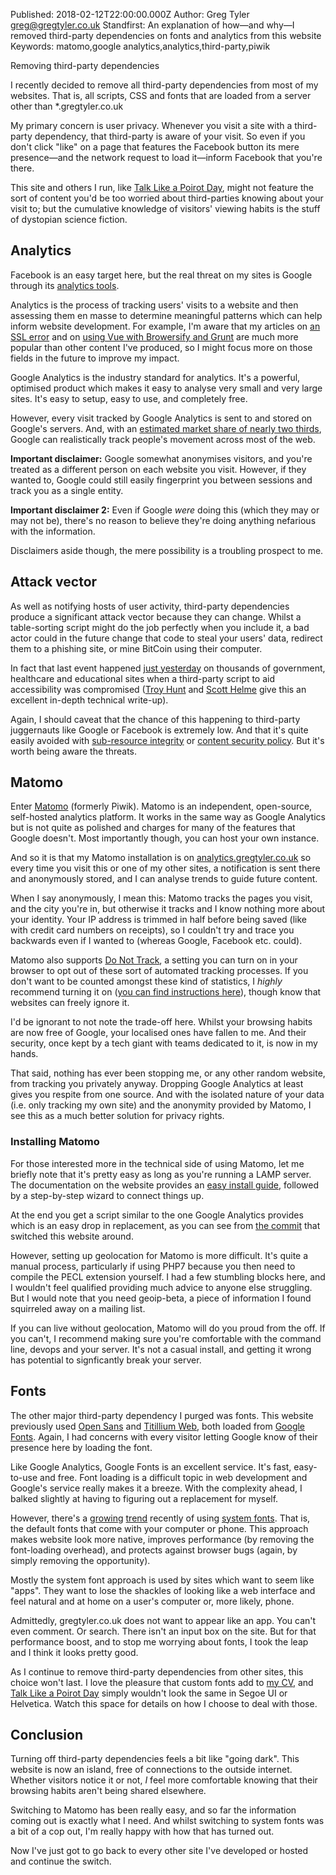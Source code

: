 Published: 2018-02-12T22:00:00.000Z
Author: Greg Tyler <greg@gregtyler.co.uk>
Standfirst: An explanation of how—and why—I removed third-party dependencies on fonts and analytics from this website
Keywords: matomo,google analytics,analytics,third-party,piwik

Removing third-party dependencies

I recently decided to remove all third-party dependencies from most of my websites. That is, all scripts, CSS and fonts that are loaded from a server other than \*.gregtyler.co.uk

My primary concern is user privacy. Whenever you visit a site with a third-party dependency, that third-party is aware of your visit. So even if you don't click "like" on a page that features the Facebook button its mere presence—and the network request to load it—inform Facebook that you're there.

This site and others I run, like [Talk Like a Poirot Day](https://talklikeapoirotday.co.uk/), might not feature the sort of content you'd be too worried about third-parties knowing about your visit to; but the cumulative knowledge of visitors' viewing habits is the stuff of dystopian science fiction.

## Analytics
Facebook is an easy target here, but the real threat on my sites is Google through its [analytics tools](https://www.google.com/analytics/).

Analytics is the process of tracking users' visits to a website and then assessing them en masse to determine meaningful patterns which can help inform website development. For example, I'm aware that my articles on [an SSL error][article-ssl] and on [using Vue with Browersify and Grunt][article-vue] are much more popular than other content I've produced, so I might focus more on those fields in the future to improve my impact.

Google Analytics is the industry standard for analytics. It's a powerful, optimised product which makes it easy to analyse very small and very large sites. It's easy to setup, easy to use, and completely free.

However, every visit tracked by Google Analytics is sent to and stored on Google's servers. And, with an [estimated market share of nearly two thirds][ga-market-share], Google can realistically track people's movement across most of the web.

**Important disclaimer:** Google somewhat anonymises visitors, and you're treated as a different person on each website you visit. However, if they wanted to, Google could still easily fingerprint you between sessions and track you as a single entity.

**Important disclaimer 2:** Even if Google _were_ doing this (which they may or may not be), there's no reason to believe they're doing anything nefarious with the information.

Disclaimers aside though, the mere possibility is a troubling prospect to me.

## Attack vector
As well as notifying hosts of user activity, third-party dependencies produce a significant attack vector because they can change. Whilst a table-sorting script might do the job perfectly when you include it, a bad actor could in the future change that code to steal your users' data, redirect them to a phishing site, or mine BitCoin using their computer.

In fact that last event happened [just yesterday](https://www.theregister.co.uk/2018/02/11/browsealoud_compromised_coinhive/) on thousands of government, healthcare and educational sites when a third-party script to aid accessibility was compromised ([Troy Hunt](https://www.troyhunt.com/the-javascript-supply-chain-paradox-sri-csp-and-trust-in-third-party-libraries/) and [Scott Helme](https://scotthelme.co.uk/protect-site-from-cryptojacking-csp-sri/) give this an excellent in-depth technical write-up).

Again, I should caveat that the chance of this happening to third-party juggernauts like Google or Facebook is extremely low. And that it's quite easily avoided with [sub-resource integrity](https://developer.mozilla.org/en-US/docs/Web/Security/Subresource_Integrity) or [content security policy](https://scotthelme.co.uk/content-security-policy-an-introduction/). But it's worth being aware the threats.

## Matomo
Enter [Matomo](https://matomo.org/) (formerly Piwik). Matomo is an independent, open-source, self-hosted analytics platform. It works in the same way as Google Analytics but is not quite as polished and charges for many of the features that Google doesn't. Most importantly though, you can host your own instance.

And so it is that my Matomo installation is on [analytics.gregtyler.co.uk](https://analytics.gregtyler.co.uk/) so every time you visit this or one of my other sites, a notification is sent there and anonymously stored, and I can analyse trends to guide future content.

When I say anonymously, I mean this: Matomo tracks the pages you visit, and the city you're in, but otherwise it tracks and I know nothing more about your identity. Your IP address is trimmed in half before being saved (like with credit card numbers on receipts), so I couldn't try and trace you backwards even if I wanted to (whereas Google, Facebook etc. could).

Matomo also supports [Do Not Track](https://www.eff.org/issues/do-not-track), a setting you can turn on in your browser to opt out of these sort of automated tracking processes. If you don't want to be counted amongst these kind of statistics, I _highly_ recommend turning it on ([you can find instructions here](http://donottrack.us/)), though know that websites can freely ignore it.

I'd be ignorant to not note the trade-off here. Whilst your browsing habits are now free of Google, your localised ones have fallen to me. And their security, once kept by a tech giant with teams dedicated to it, is now in my hands.

That said, nothing has ever been stopping me, or any other random website, from tracking you privately anyway. Dropping Google Analytics at least gives you respite from one source. And with the isolated nature of your data (i.e. only tracking my own site) and the anonymity provided by Matomo, I see this as a much better solution for privacy rights.

### Installing Matomo
For those interested more in the technical side of using Matomo, let me briefly note that it's pretty easy as long as you're running a LAMP server. The documentation on the website provides an [easy install guide](https://matomo.org/docs/installation/), followed by a step-by-step wizard to connect things up.

At the end you get a script similar to the one Google Analytics provides which is an easy drop in replacement, as you can see from [the commit](https://github.com/gregtyler/Palomar/commit/056c6fb9cda969eb60008ab4a2da93f46d8e7238) that switched this website around.

However, setting up geolocation for Matomo is more difficult. It's quite a manual process, particularly if using PHP7 because you then need to compile the PECL extension yourself. I had a few stumbling blocks here, and I wouldn't feel qualified providing much advice to anyone else struggling. But I would note that you need geoip-beta, a piece of information I found squirreled away on a mailing list.

If you can live without geolocation, Matomo will do you proud from the off. If you can't, I recommend making sure you're comfortable with the command line, devops and your server. It's not a casual install, and getting it wrong has potential to signficantly break your server.

## Fonts
The other major third-party dependency I purged was fonts. This website previously used [Open Sans](http://www.opensans.com/) and [Titillium Web](https://www.fontsquirrel.com/fonts/Titillium), both loaded from [Google Fonts](https://fonts.google.com/about). Again, I had concerns with every visitor letting Google know of their presence here by loading the font.

Like Google Analytics, Google Fonts is an excellent service. It's fast, easy-to-use and free. Font loading is a difficult topic in web development and Google's service really makes it a breeze. With the complexity ahead, I balked slightly at having to figuring out a replacement for myself.

However, there's a [growing](https://medium.design/system-shock-6b1dc6d6596f) [trend](http://markdotto.com/2018/02/07/github-system-fonts/) recently of using [system fonts](https://css-tricks.com/snippets/css/system-font-stack/). That is, the default fonts that come with your computer or phone. This approach makes website look more native, improves performance (by removing the font-loading overhead), and protects against browser bugs (again, by simply removing the opportunity).

Mostly the system font approach is used by sites which want to seem like "apps". They want to lose the shackles of looking like a web interface and feel natural and at home on a user's computer or, more likely, phone.

Admittedly, gregtyler.co.uk does not want to appear like an app. You can't even comment. Or search. There isn't an input box on the site. But for that performance boost, and to stop me worrying about fonts, I took the leap and I think it looks pretty good.

As I continue to remove third-party dependencies from other sites, this choice won't last. I love the pleasure that custom fonts add to [my CV](https://cv.gregtyler.co.uk/), and [Talk Like a Poirot Day](https://talklikeapoirotday.co.uk/) simply wouldn't look the same in Segoe UI or Helvetica. Watch this space for details on how I choose to deal with those.

## Conclusion
Turning off third-party dependencies feels a bit like "going dark". This website is now an island, free of connections to the outside internet. Whether visitors notice it or not, _I_ feel more comfortable knowing that their browsing habits aren't being shared elsewhere.

Switching to Matomo has been really easy, and so far the information coming out is exactly what I need. And whilst switching to system fonts was a bit of a cop out, I'm really happy with how that has turned out.

Now I've just got to go back to every other site I've developed or hosted and continue the switch.

[article-ssl]: http://localhost:4141/webdev/ssl-read-errno-10054
[article-vue]: http://localhost:4141/webdev/vuejs-browserify-grunt
[ga-market-share]: https://www.similartech.com/categories/analytics
